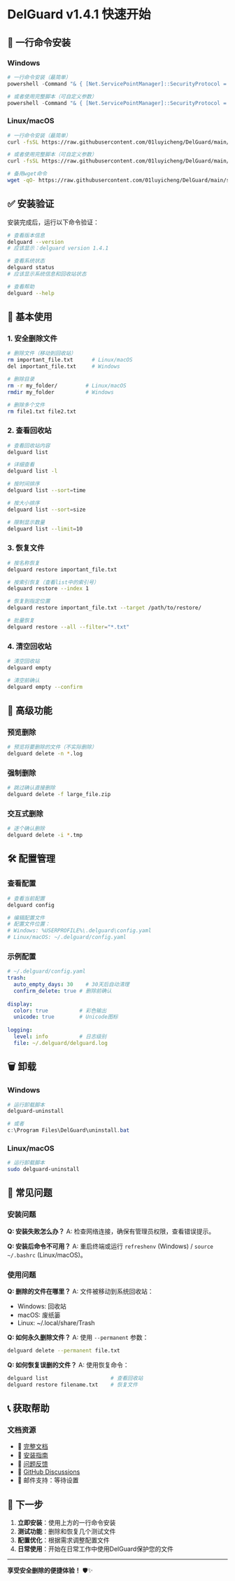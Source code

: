 # DelGuard v1.4.1 快速开始

## 🚀 一行命令安装

### Windows
```powershell
# 一行命令安装（最简单）
powershell -Command "& { [Net.ServicePointManager]::SecurityProtocol = [Net.SecurityProtocolType]::Tls12; Invoke-WebRequest -Uri 'https://raw.githubusercontent.com/01luyicheng/DelGuard/main/scripts/install-oneline.ps1' -UseBasicParsing | Invoke-Expression }"

# 或者使用完整脚本（可自定义参数）
powershell -Command "& { [Net.ServicePointManager]::SecurityProtocol = [Net.SecurityProtocolType]::Tls12; Invoke-WebRequest -Uri 'https://raw.githubusercontent.com/01luyicheng/DelGuard/main/scripts/quick-install.ps1' -OutFile 'quick-install.ps1'; .\quick-install.ps1 }"
```

### Linux/macOS
```bash
# 一行命令安装（最简单）
curl -fsSL https://raw.githubusercontent.com/01luyicheng/DelGuard/main/scripts/install-oneline.sh | sudo bash

# 或者使用完整脚本（可自定义参数）
curl -fsSL https://raw.githubusercontent.com/01luyicheng/DelGuard/main/scripts/quick-install.sh | sudo bash

# 备用wget命令
wget -qO- https://raw.githubusercontent.com/01luyicheng/DelGuard/main/scripts/quick-install.sh | sudo bash
```

## ✅ 安装验证

安装完成后，运行以下命令验证：

```bash
# 查看版本信息
delguard --version
# 应该显示：delguard version 1.4.1

# 查看系统状态
delguard status
# 应该显示系统信息和回收站状态

# 查看帮助
delguard --help
```

## 📖 基本使用

### 1. 安全删除文件
```bash
# 删除文件（移动到回收站）
rm important_file.txt      # Linux/macOS
del important_file.txt     # Windows

# 删除目录
rm -r my_folder/         # Linux/macOS
rmdir my_folder          # Windows

# 删除多个文件
rm file1.txt file2.txt
```

### 2. 查看回收站
```bash
# 查看回收站内容
delguard list

# 详细查看
delguard list -l

# 按时间排序
delguard list --sort=time

# 按大小排序
delguard list --sort=size

# 限制显示数量
delguard list --limit=10
```

### 3. 恢复文件
```bash
# 按名称恢复
delguard restore important_file.txt

# 按索引恢复（查看list中的索引号）
delguard restore --index 1

# 恢复到指定位置
delguard restore important_file.txt --target /path/to/restore/

# 批量恢复
delguard restore --all --filter="*.txt"
```

### 4. 清空回收站
```bash
# 清空回收站
delguard empty

# 清空前确认
delguard empty --confirm
```

## 🔧 高级功能

### 预览删除
```bash
# 预览将要删除的文件（不实际删除）
delguard delete -n *.log
```

### 强制删除
```bash
# 跳过确认直接删除
delguard delete -f large_file.zip
```

### 交互式删除
```bash
# 逐个确认删除
delguard delete -i *.tmp
```

## 🛠️ 配置管理

### 查看配置
```bash
# 查看当前配置
delguard config

# 编辑配置文件
# 配置文件位置：
# Windows: %USERPROFILE%\.delguard\config.yaml
# Linux/macOS: ~/.delguard/config.yaml
```

### 示例配置
```yaml
# ~/.delguard/config.yaml
trash:
  auto_empty_days: 30    # 30天后自动清理
  confirm_delete: true # 删除前确认
  
display:
  color: true          # 彩色输出
  unicode: true        # Unicode图标
  
logging:
  level: info          # 日志级别
  file: ~/.delguard/delguard.log
```

## 🗑️ 卸载

### Windows
```powershell
# 运行卸载脚本
delguard-uninstall

# 或者
c:\Program Files\DelGuard\uninstall.bat
```

### Linux/macOS
```bash
# 运行卸载脚本
sudo delguard-uninstall
```

## 🐛 常见问题

### 安装问题
**Q: 安装失败怎么办？**
A: 检查网络连接，确保有管理员权限，查看错误提示。

**Q: 安装后命令不可用？**
A: 重启终端或运行 `refreshenv` (Windows) / `source ~/.bashrc` (Linux/macOS)。

### 使用问题
**Q: 删除的文件在哪里？**
A: 文件被移动到系统回收站：
- Windows: 回收站
- macOS: 废纸篓
- Linux: ~/.local/share/Trash

**Q: 如何永久删除文件？**
A: 使用 `--permanent` 参数：
```bash
delguard delete --permanent file.txt
```

**Q: 如何恢复误删的文件？**
A: 使用恢复命令：
```bash
delguard list                    # 查看回收站
delguard restore filename.txt    # 恢复文件
```

## 📞 获取帮助

### 文档资源
- 📖 [完整文档](README.md)
- 🔧 [安装指南](INSTALL.md)
- 🐛 [问题反馈](https://github.com/01luyicheng/DelGuard/issues)
- 💬 [GitHub Discussions](https://github.com/01luyicheng/DelGuard/discussions)
- 📧 邮件支持：等待设置

## 🎯 下一步

1. **立即安装**：使用上方的一行命令安装
2. **测试功能**：删除和恢复几个测试文件
3. **配置优化**：根据需求调整配置文件
4. **日常使用**：开始在日常工作中使用DelGuard保护您的文件

---

**享受安全删除的便捷体验！** 🛡️✨